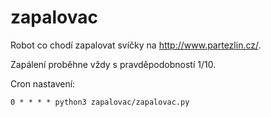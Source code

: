 # zapalovac
Robot co chodí zapalovat svíčky na http://www.partezlin.cz/. 

Zapálení proběhne vždy s pravděpodobností 1/10. 


Cron nastavení:

```
0 * * * * python3 zapalovac/zapalovac.py
```
